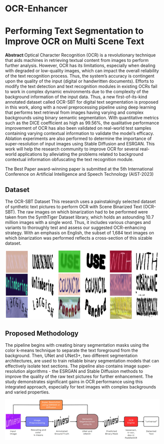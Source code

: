 # OCR-Enhancer

# Performing Text Segmentation to Improve OCR on Multi Scene Text

**Abstract**:Optical Character Recognition (OCR) is a revolutionary technique that aids machines in retrieving textual content from images to perform further analysis. However, OCR has its limitations, especially when dealing with degraded or low-quality images, which can impact the overall reliability of the text recognition process. Thus, the system’s accuracy is contingent upon the quality of the input (digital or handwritten documents). Efforts to modify the text detection and text recognition modules in existing OCRs fail to work in complex dynamic environments due to the complexity of the background information of the input data. Thus, a new first-of-its-kind annotated dataset called OCR-SBT for digital text segmentation is proposed in this work, along with a novel preprocessing pipeline using deep learning that performs text retrieval from images having varying and complex backgrounds using binary semantic segmentation. With quantitative metrics such as the DICE coefficient as high as 99.56%, the qualitative performance improvement of OCR has also been validated on real-world test samples containing varying contextual information to validate the model’s efficacy. Ablation experiments are also performed to determine the importance of super-resolution of input images using Stable Diffusion and ESRGAN. This work will help the research community to improve OCR for several real-world applications by alleviating the problems related to background contextual information obfuscating the text recognition module.

The Best Paper award-winning paper is submitted at the 5th International Conference on Artificial Intelligence and Speech Technology (AIST-2023)

## Dataset

The OCR-SBT Dataset This research uses a painstakingly selected dataset of synthetic text pictures to perform OCR with Scene Binarized Text (OCR-SBT). The raw images on which binarization had to be performed were taken from the SynthTiger Dataset library, which holds an astounding 10.7 million images with a single word. Thus, it includes various changes and variants to thoroughly test and assess our suggested OCR-enhancing strategy. With an emphasis on English, the subset of 1,684 text images on which binarization was performed reflects a cross-section of this sizable dataset.

![Sample images and binary segmentation masks of the dataset introduced](images/dataset.png)

## Proposed Methodology

The pipeline begins with creating binary segmentation masks using the color k-means technique to separate the text foreground from the background. Then, UNet and UNet3+, two different segmentation architectures, are used to train reliable binary segmentation models that can effectively isolate text sections. The pipeline also contains image super-resolution algorithms - the ESRGAN and Stable Diffusion methods to improve the quality of the raw text pictures for further enhancement. The study demonstrates significant gains in OCR performance using this integrated approach, especially for text images with complex backgrounds and varied properties.

![Proposed approach to perform text segmentation and OCR](images/workflow.png)
